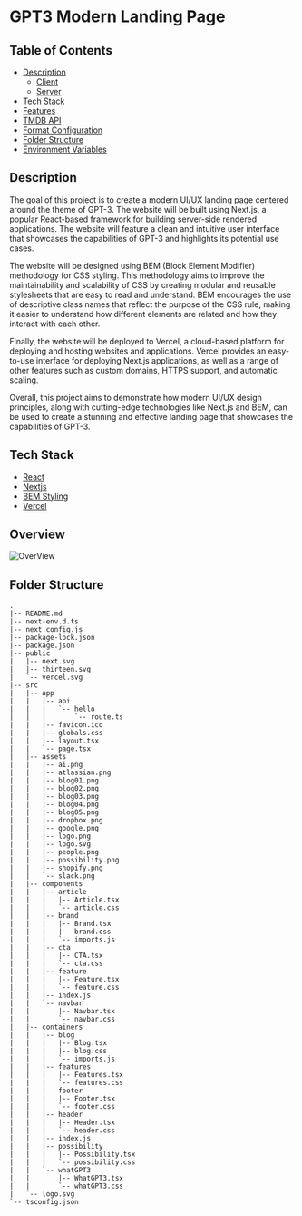 # GPT3 Modern Landing Page

## Table of Contents

- [Description](#description)
  - [Client](#client)
  - [Server](#server)
- [Tech Stack](#tech-stack)
- [Features](#features-wait-until-gifs-load)
- [TMDB API](#tmdb-api)
- [Format Configuration](#format-configuration)
- [Folder Structure](#folder-structure)
- [Environment Variables](#environment-variables)

## Description

The goal of this project is to create a modern UI/UX landing page centered around the theme of GPT-3. The website will be built using Next.js, a popular React-based framework for building server-side rendered applications. The website will feature a clean and intuitive user interface that showcases the capabilities of GPT-3 and highlights its potential use cases.

The website will be designed using BEM (Block Element Modifier) methodology for CSS styling. This methodology aims to improve the maintainability and scalability of CSS by creating modular and reusable stylesheets that are easy to read and understand. BEM encourages the use of descriptive class names that reflect the purpose of the CSS rule, making it easier to understand how different elements are related and how they interact with each other.

Finally, the website will be deployed to Vercel, a cloud-based platform for deploying and hosting websites and applications. Vercel provides an easy-to-use interface for deploying Next.js applications, as well as a range of other features such as custom domains, HTTPS support, and automatic scaling.

Overall, this project aims to demonstrate how modern UI/UX design principles, along with cutting-edge technologies like Next.js and BEM, can be used to create a stunning and effective landing page that showcases the capabilities of GPT-3.

## Tech Stack

- [React](https://reactjs.org/)
- [Nextjs](https://nextjs.org/)
- [BEM Styling](https://getbem.com/introduction/)
- [Vercel](https://vercel.com/docs)

## Overview

![OverView](https://user-images.githubusercontent.com/72515147/226180166-b0f600cf-9297-4166-9152-d97452f30ffc.gif)

## Folder Structure
```
.
|-- README.md        
|-- next-env.d.ts    
|-- next.config.js   
|-- package-lock.json
|-- package.json     
|-- public
|   |-- next.svg     
|   |-- thirteen.svg 
|   `-- vercel.svg
|-- src
|   |-- app
|   |   |-- api
|   |   |   `-- hello       
|   |   |       `-- route.ts
|   |   |-- favicon.ico     
|   |   |-- globals.css     
|   |   |-- layout.tsx
|   |   `-- page.tsx
|   |-- assets
|   |   |-- ai.png
|   |   |-- atlassian.png
|   |   |-- blog01.png
|   |   |-- blog02.png
|   |   |-- blog03.png
|   |   |-- blog04.png
|   |   |-- blog05.png
|   |   |-- dropbox.png
|   |   |-- google.png
|   |   |-- logo.png
|   |   |-- logo.svg
|   |   |-- people.png
|   |   |-- possibility.png
|   |   |-- shopify.png
|   |   `-- slack.png
|   |-- components
|   |   |-- article
|   |   |   |-- Article.tsx
|   |   |   `-- article.css
|   |   |-- brand
|   |   |   |-- Brand.tsx
|   |   |   |-- brand.css
|   |   |   `-- imports.js
|   |   |-- cta
|   |   |   |-- CTA.tsx
|   |   |   `-- cta.css
|   |   |-- feature
|   |   |   |-- Feature.tsx
|   |   |   `-- feature.css
|   |   |-- index.js
|   |   `-- navbar
|   |       |-- Navbar.tsx
|   |       `-- navbar.css
|   |-- containers
|   |   |-- blog
|   |   |   |-- Blog.tsx
|   |   |   |-- blog.css
|   |   |   `-- imports.js
|   |   |-- features
|   |   |   |-- Features.tsx
|   |   |   `-- features.css
|   |   |-- footer
|   |   |   |-- Footer.tsx
|   |   |   `-- footer.css
|   |   |-- header
|   |   |   |-- Header.tsx
|   |   |   `-- header.css
|   |   |-- index.js
|   |   |-- possibility
|   |   |   |-- Possibility.tsx
|   |   |   `-- possibility.css
|   |   `-- whatGPT3
|   |       |-- WhatGPT3.tsx
|   |       `-- whatGPT3.css
|   `-- logo.svg
`-- tsconfig.json

```
